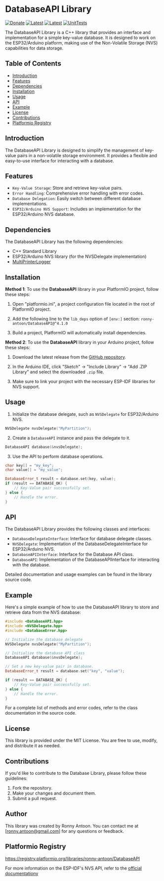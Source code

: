 # DatabaseAPI Library

[![Donate](https://img.shields.io/badge/Donate-PayPal-green.svg)](https://www.paypal.com/donate/?hosted_button_id=BACPRJTAU4G4E)
[![Latest](https://img.shields.io/github/v/tag/ronny-antoon/DatabaseAPI?color=red&label=last+release)](https://github.com/ronny-antoon/DatabaseAPI/releases)
[![Latest](https://badges.registry.platformio.org/packages/ronny-antoon/library/DatabaseAPI.svg)](https://registry.platformio.org/libraries/ronny-antoon/DatabaseAPI)
[![UnitTests](https://github.com/ronny-antoon/DatabaseAPI/actions/workflows/build-and-test-embeded.yaml/badge.svg)](https://github.com/ronny-antoon/DatabaseAPI/actions/workflows/build-and-test-embeded.yaml)

The DatabaseAPI Library is a C++ library that provides an interface and implementation for a simple key-value database. It is designed to work on the ESP32/Arduino platform, making use of the Non-Volatile Storage (NVS) capabilities for data storage.

## Table of Contents
- [Introduction](#introduction)
- [Features](#features)
- [Dependencies](#dependencies)
- [Installation](#installation)
- [Usage](#usage)
- [API](#API)
- [Example](#example)
- [License](#license)
- [Contributions](#contributions)
- [Platformio Registry](#platformio-registry)

## Introduction

The DatabaseAPI Library is designed to simplify the management of key-value pairs in a non-volatile storage environment. It provides a flexible and easy-to-use interface for interacting with a database.

## Features

- `Key-Value Storage`: Store and retrieve key-value pairs.
- `Error Handling`: Comprehensive error handling with error codes.
- `Database Delegation`: Easily switch between different database implementations.
- `ESP32/Arduino NVS Support`: Includes an implementation for the ESP32/Arduino NVS database.

## Dependencies

The DatabaseAPI Library has the following dependencies:
- C++ Standard Library
- ESP32/Arduino NVS library (for the NVSDelegate implementation)
- [MultiPrinterLogger](https://github.com/ronny-antoon/MultiPrinterLogger#readme)

## Installation

**Method 1**:
To use the **DatabaseAPI** library in your PlatformIO project, follow these steps:

1. Open "platformio.ini", a project configuration file located in the root of PlatformIO project.

2. Add the following line to the `lib_deps` option of `[env:]` section:
`ronny-antoon/DatabaseAPI@^4.1.0`

3. Build a project, PlatformIO will automatically install dependencies.

**Method 2**:
To use the **DatabaseAPI** library in your Arduino project, follow these steps:

1. Download the latest release from the [GitHub repository](https://github.com/ronny-antoon/DatabaseAPI).

2. In the Arduino IDE, click "Sketch" -> "Include Library" -> "Add .ZIP Library" and select the downloaded `.zip` file.

3. Make sure to link your project with the necessary ESP-IDF libraries for NVS support.

## Usage

1. Initialize the database delegate, such as `NVSDelegate` for ESP32/Arduino NVS.
```cpp
NVSDelegate nvsDelegate("MyPartition");
```

2. Create a `DatabaseAPI` instance and pass the delegate to it.
```cpp
DatabaseAPI database(&nvsDelegate);
```

3. Use the API to perform database operations.
```cpp
char key[] = "my_key";
char value[] = "my_value";

DatabaseError_t result = database.set(key, value);
if (result == DATABASE_OK) {
    // Key-Value pair successfully set.
} else {
    // Handle the error.
}
```

## API

The DatabaseAPI Library provides the following classes and interfaces:
- `DatabaseDelegateInterface`: Interface for database delegate classes.
- `NVSDelegate`: Implementation of the DatabaseDelegateInterface for ESP32/Arduino NVS.
- `DatabaseAPIInterface`: Interface for the Database API class.
- `DatabaseAPI`: Implementation of the DatabaseAPIInterface for interacting with the database.

Detailed documentation and usage examples can be found in the library source code.

## Example

Here's a simple example of how to use the DatabaseAPI library to store and retrieve data from the NVS database:

```cpp
#include <DatabaseAPI.hpp>
#include <NVSDelegate.hpp>
#include <DatabaseError.hpp>

// Initialize the database delegate
NVSDelegate nvsDelegate("MyPartition");

// Initialize the database API class
DatabaseAPI database(&nvsDelegate);

// Set a new key-value pair in database.
DatabaseError_t result = database.set("key", "value");

if (result == DATABASE_OK) {
    // Key-Value pair successfully set.
} else {
    // Handle the error.
}
```

For a complete list of methods and error codes, refer to the class documentation in the source code.

## License

This library is provided under the MIT License. You are free to use, modify, and distribute it as needed.

## Contributions

If you'd like to contribute to the Database Library, please follow these guidelines:
1. Fork the repository.
2. Make your changes and document them.
3. Submit a pull request.

## Author

This library was created by Ronny Antoon. You can contact me at [ronny.antoon@gmail.com] for any questions or feedback.

## Platformio Registry

https://registry.platformio.org/libraries/ronny-antoon/DatabaseAPI

For more information on the ESP-IDF's NVS API, refer to the [official documentationy](https://docs.espressif.com/projects/esp-idf/en/latest/esp32/api-reference/storage/nvs_flash.html)

